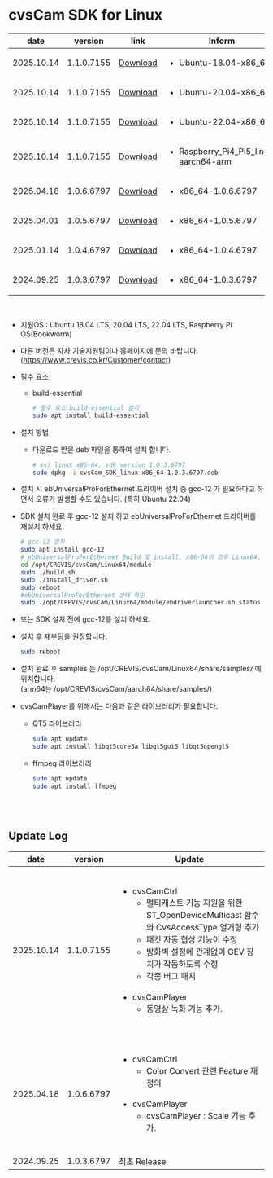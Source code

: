# cvsCam SDK for Linux
| date | version | link | Inform |
|------|---------|------|--------|
| 2025.10.14 | 1.1.0.7155 | [Download](https://github.com/CREVIS/Camera/raw/refs/heads/master/cvsCam/Linux/Files/cvsCam_SDK_Ubuntu-18.04-x86_64-1.1.0.7155.deb) | <ul><li>Ubuntu-18.04-x86_64</br></li> |
| 2025.10.14 | 1.1.0.7155 | [Download](https://github.com/CREVIS/Camera/raw/refs/heads/master/cvsCam/Linux/Files/cvsCam_SDK_Ubuntu-20.04-x86_64-1.1.0.7155.deb) | <ul><li>Ubuntu-20.04-x86_64</br></li> |
| 2025.10.14 | 1.1.0.7155 | [Download](https://github.com/CREVIS/Camera/raw/refs/heads/master/cvsCam/Linux/Files/cvsCam_SDK_Ubuntu-22.04-x86_64-1.1.0.7155.deb) | <ul><li>Ubuntu-22.04-x86_64</br></li> |
| 2025.10.14 | 1.1.0.7155 | [Download](https://github.com/CREVIS/Camera/raw/refs/heads/master/cvsCam/Linux/Files/cvsCam_SDK_Raspberry_Pi4_Pi5_linux-aarch64-arm-6.5.3-7155.deb) | <ul><li>Raspberry_Pi4_Pi5_linux-aarch64-arm</br></li> |
| 2025.04.18 | 1.0.6.6797 | [Download](https://github.com/CREVIS/Camera/raw/refs/heads/master/cvsCam/Linux/Files/cvsCam_SDK_linux-x86_64-1.0.6.6797.deb)| <ul><li>x86_64-1.0.6.6797<br/></li> |
| 2025.04.01 | 1.0.5.6797 | [Download](https://github.com/CREVIS/Camera/raw/refs/heads/master/cvsCam/Linux/Files/cvsCam_SDK_linux-x86_64-1.0.5.6797.deb)| <ul><li>x86_64-1.0.5.6797<br/></li> |
| 2025.01.14 | 1.0.4.6797 | [Download](https://github.com/CREVIS/Camera/raw/refs/heads/master/cvsCam/Linux/Files/cvsCam_SDK_linux-x86_64-1.0.4.6797.deb)| <ul><li>x86_64-1.0.4.6797<br/></li> |
| 2024.09.25 | 1.0.3.6797 | [Download](https://github.com/CREVIS/Camera/raw/refs/heads/master/cvsCam/Linux/Files/cvsCam_SDK_linux-x86_64-1.0.3.6797.deb)| <ul><li>x86_64-1.0.3.6797<br/></li> |

<br>

- 지원OS : Ubuntu 18.04 LTS, 20.04 LTS, 22.04 LTS, Raspberry Pi OS(Bookworm)

- 다른 버전은 자사 기술지원팀이나 홈페이지에 문의 바랍니다. (https://www.crevis.co.kr/Customer/contact)

- 필수 요소
    - build-essential
      
        ```bash
        # 필수 요소 build-essential 설치
        sudo apt install build-essential
        ```

- 설치 방법
    - 다운로드 받은 deb 파일을 통하여 설치 합니다.
      
        ```bash
        # ex) linux x86-64, sdk version 1.0.3.6797
        sudo dpkg -i cvsCam_SDK_linux-x86_64-1.0.3.6797.deb
        ```

- 설치 시 ebUniversalProForEthernet 드라이버 설치 중  gcc-12 가 필요하다고 하면서 오류가 발생할 수도 있습니다. (특히 Ubuntu 22.04)

- SDK 설치 완료 후 gcc-12 설치 하고 ebUniversalProForEthernet 드라이버를 재설치 하세요.
  
    ```bash
    # gcc-12 설치
    sudo apt install gcc-12
    # ebUniversalProForEthernet Build 및 install, x86-64의 경우 Linux64, arm64의 경우 aarch64
    cd /opt/CREVIS/cvsCam/Linux64/module
    sudo ./build.sh
    sudo ./install_driver.sh
    sudo reboot
    #ebUniversalProForEthernet 상태 확인
    sudo ./opt/CREVIS/cvsCam/Linux64/module/ebdriverlauncher.sh status
    ```
    
- 또는 SDK 설치 전에 gcc-12를 설치 하세요.
  
- 설치 후 재부팅을 권장합니다.
  
    ```bash
    sudo reboot
    ```

- 설치 완료 후 samples 는 /opt/CREVIS/cvsCam/Linux64/share/samples/ 에 위치합니다.
  <br>(arm64는 /opt/CREVIS/cvsCam/aarch64/share/samples/)
  
- cvsCamPlayer를 위해서는 다음과 같은 라이브러리가 필요합니다.
    - QT5 라이브러리
    
      ```bash
      sudo apt update
      sudo apt install libqt5core5a libqt5gui5 libqt5opengl5
      ```
    
    - ffmpeg 라이브러리
    
      ```bash
      sudo apt update
      sudo apt install ffmpeg
      ```
    
      <br>
    
      <br>

## Update Log
| date | version | Update |
|------|---------|--------|
| 2025.10.14 | 1.1.0.7155 | <br><ul> <li> cvsCamCtrl <br><ul><li> 멀티캐스트 기능 지원을 위한 ST_OpenDeviceMulticast 함수와 CvsAccessType 열거형 추가<br/><li> 패킷 자동 협상 기능이 수정<br/><li> 방화벽 설정에 관계없이 GEV 장치가 작동하도록 수정<br/><li> 각종 버그 패치<br><br></ul> <li> cvsCamPlayer <br/><ul> <li> 동영상 녹화 기능 추가. <br/><br> |
| 2025.04.18 | 1.0.6.6797 | <br> <ul> <li> cvsCamCtrl <br><ul><li> Color Convert 관련 Feature 재정의 <br><br></ul><li> cvsCamPlayer <br> <ul> <li> cvsCamPlayer : Scale 기능 추가. <br> <br> |
| 2024.09.25 | 1.0.3.6797 | 최초 Release |

<br>
